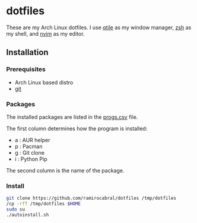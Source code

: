 # dotfiles

These are my Arch Linux dotfiles. I use [qtile](http://www.qtile.org/) as my window manager, [zsh](http://www.zsh.org/) as my shell, and [nvim](https://github.com/neovim/neovim) as my editor.

## Installation

### Prerequisites

* Arch Linux based distro
* [git](https://git-scm.com/)

### Packages

The installed packages are listed in the [progs.csv](progs.csv) file.

The first column determines how the program is installed:
* a : AUR helper
* p : Pacman
* g : Git clone
* i : Python Pip

The second column is the name of the package.

### Install


```bash
git clone https://github.com/ramirocabral/dotfiles /tmp/dotfiles
/cp -rfT /tmp/dotfiles $HOME
sudo su
./autoinstall.sh
```

